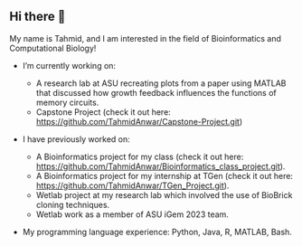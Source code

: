 ## Hi there 👋

My name is Tahmid, and I am interested in the field of Bioinformatics and Computational Biology!
- I’m currently working on:
    - A research lab at ASU recreating plots from a paper using MATLAB that discussed how growth feedback influences the functions of memory circuits. 
    - Capstone Project (check it out here: https://github.com/TahmidAnwar/Capstone-Project.git)
      
- I have previously worked on:
    - A Bioinformatics project for my class (check it out here: https://github.com/TahmidAnwar/Bioinformatics_class_project.git).
    - A Bioinformatics project for my internship at TGen (check it out here: https://github.com/TahmidAnwar/TGen_Project.git).
    - Wetlab project at my research lab which involved the use of BioBrick cloning techniques.
    - Wetlab work as a member of ASU iGem 2023 team.
      
- My programming language experience: Python, Java, R, MATLAB, Bash.
